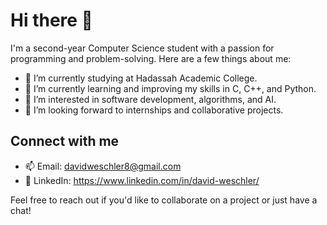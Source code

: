 # Hi there 👋

I'm a second-year Computer Science student with a passion for programming and problem-solving. Here are a few things about me:

- 🔭 I’m currently studying at Hadassah Academic College.
- 🌱 I’m currently learning and improving my skills in C, C++, and Python.
- 🤖 I’m interested in software development, algorithms, and AI.
- 💼 I’m looking forward to internships and collaborative projects.

## Connect with me
- 📫 Email: davidweschler8@gmail.com
- 💼 LinkedIn: https://www.linkedin.com/in/david-weschler/

Feel free to reach out if you'd like to collaborate on a project or just have a chat!
